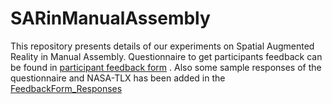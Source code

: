 # SARinManualAssembly
This repository presents details of our experiments on Spatial Augmented Reality in Manual Assembly.
Questionnaire to get participants feedback can be found in [participant feedback form](FeedbackForm.pdf) . Also some sample responses of the questionnaire and NASA-TLX has been added in the [FeedbackForm_Responses](FeedbackForm_Responses.xlsx)
